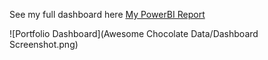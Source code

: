 See my full dashboard here [My PowerBI Report](https://app.powerbi.com/reportEmbed?reportId=9e9ab893-f278-4a85-ba62-678481677a47&autoAuth=true&ctid=731f4d6e-e870-4f8a-a61b-bc6938712f83
)


![Portfolio Dashboard](Awesome Chocolate Data/Dashboard Screenshot.png)

